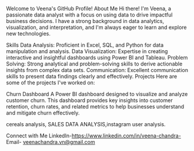 Welcome to Veena's GitHub Profile!
About Me
Hi there! I'm Veena, a passionate data analyst with a focus on using data to drive impactful business decisions. I have a strong background in data analytics, visualization, and interpretation, and I'm always eager to learn and explore new technologies.

Skills
Data Analysis: Proficient in Excel, SQL, and Python for data manipulation and analysis.
Data Visualization: Expertise in creating interactive and insightful dashboards using Power BI and Tableau.
Problem Solving: Strong analytical and problem-solving skills to derive actionable insights from complex data sets.
Communication: Excellent communication skills to present data findings clearly and effectively.
Projects
Here are some of the projects I've worked on:

Churn Dashboard
A Power BI dashboard designed to visualize and analyze customer churn. This dashboard provides key insights into customer retention, churn rates, and related metrics to help businesses understand and mitigate churn effectively.

cereals analysis,
SALES DATA ANALYSIS,instagram user analysis.




Connect with Me
LinkedIn-https://www.linkedin.com/in/veena-chandra-
Email-   veenachandra.vn@gmail.com


